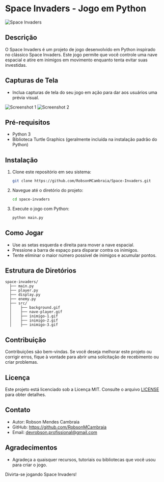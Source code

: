 # Space Invaders - Jogo em Python

![Space Invaders](link_para_imagem_do_jogo)

## Descrição
O Space Invaders é um projeto de jogo desenvolvido em Python inspirado no clássico Space Invaders. Este jogo permite que você controle uma nave espacial e atire em inimigos em movimento enquanto tenta evitar suas investidas.

## Capturas de Tela
* Inclua capturas de tela do seu jogo em ação para dar aos usuários uma prévia visual.

![Screenshot 1](link_para_screenshot_1)
![Screenshot 2](link_para_screenshot_2)

## Pré-requisitos
- Python 3
- Biblioteca Turtle Graphics (geralmente incluída na instalação padrão do Python)

## Instalação
1. Clone este repositório em seu sistema:
   ```bash
   git clone https://github.com/RobsonMCambraia/Space-Invaders.git
   ```

2. Navegue até o diretório do projeto:
   ```bash
   cd space-invaders
   ```

3. Execute o jogo com Python:
   ```bash
   python main.py
   ```

## Como Jogar
- Use as setas esquerda e direita para mover a nave espacial.
- Pressione a barra de espaço para disparar contra os inimigos.
- Tente eliminar o maior número possível de inimigos e acumular pontos.

## Estrutura de Diretórios
```
space-invaders/
  ├── main.py
  ├── player.py
  ├── display.py
  ├── enemy.py
  ├── src/
  │    ├── background.gif
  │    ├── nave-player.gif
  │    ├── inimigo-1.gif
  │    ├── inimigo-2.gif
  │    ├── inimigo-3.gif
```

## Contribuição
Contribuições são bem-vindas. Se você deseja melhorar este projeto ou corrigir erros, fique à vontade para abrir uma solicitação de recebimento ou criar problemas.

## Licença
Este projeto está licenciado sob a Licença MIT. Consulte o arquivo [LICENSE](LICENSE) para obter detalhes.

## Contato
- Autor: Robson Mendes Cambraia
- GitHub: https://github.com/RobsonMCambraia
- Email: devrobson.profissional@gmail.com

## Agradecimentos
- Agradeça a quaisquer recursos, tutoriais ou bibliotecas que você usou para criar o jogo.

Divirta-se jogando Space Invaders!